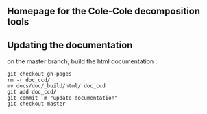 Homepage for the Cole-Cole decomposition tools
----------------------------------------------

Updating the documentation
--------------------------

on the master branch, build the html documentation
::

	git checkout gh-pages
	rm -r doc_ccd/
	mv docs/doc/_build/html/ doc_ccd
	git add doc_ccd/
	git commit -m "update documentation"
	git checkout master


